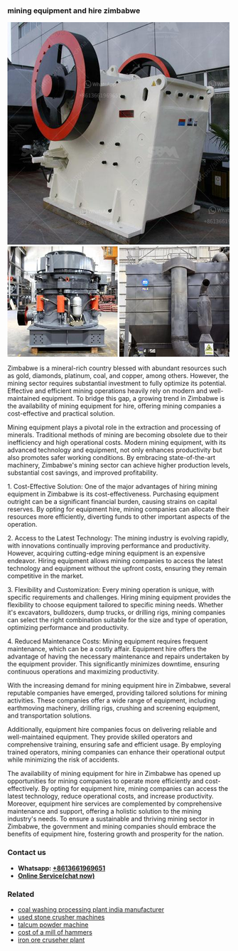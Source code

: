 <h3>mining equipment and hire zimbabwe</h3><img src='1708663379.jpg' alt=''><p>Zimbabwe is a mineral-rich country blessed with abundant resources such as gold, diamonds, platinum, coal, and copper, among others. However, the mining sector requires substantial investment to fully optimize its potential. Effective and efficient mining operations heavily rely on modern and well-maintained equipment. To bridge this gap, a growing trend in Zimbabwe is the availability of mining equipment for hire, offering mining companies a cost-effective and practical solution.</p><p>Mining equipment plays a pivotal role in the extraction and processing of minerals. Traditional methods of mining are becoming obsolete due to their inefficiency and high operational costs. Modern mining equipment, with its advanced technology and equipment, not only enhances productivity but also promotes safer working conditions. By embracing state-of-the-art machinery, Zimbabwe's mining sector can achieve higher production levels, substantial cost savings, and improved profitability.</p><p>1. Cost-Effective Solution: One of the major advantages of hiring mining equipment in Zimbabwe is its cost-effectiveness. Purchasing equipment outright can be a significant financial burden, causing strains on capital reserves. By opting for equipment hire, mining companies can allocate their resources more efficiently, diverting funds to other important aspects of the operation.</p><p>2. Access to the Latest Technology: The mining industry is evolving rapidly, with innovations continually improving performance and productivity. However, acquiring cutting-edge mining equipment is an expensive endeavor. Hiring equipment allows mining companies to access the latest technology and equipment without the upfront costs, ensuring they remain competitive in the market.</p><p>3. Flexibility and Customization: Every mining operation is unique, with specific requirements and challenges. Hiring mining equipment provides the flexibility to choose equipment tailored to specific mining needs. Whether it's excavators, bulldozers, dump trucks, or drilling rigs, mining companies can select the right combination suitable for the size and type of operation, optimizing performance and productivity.</p><p>4. Reduced Maintenance Costs: Mining equipment requires frequent maintenance, which can be a costly affair. Equipment hire offers the advantage of having the necessary maintenance and repairs undertaken by the equipment provider. This significantly minimizes downtime, ensuring continuous operations and maximizing productivity.</p><p>With the increasing demand for mining equipment hire in Zimbabwe, several reputable companies have emerged, providing tailored solutions for mining activities. These companies offer a wide range of equipment, including earthmoving machinery, drilling rigs, crushing and screening equipment, and transportation solutions.</p><p>Additionally, equipment hire companies focus on delivering reliable and well-maintained equipment. They provide skilled operators and comprehensive training, ensuring safe and efficient usage. By employing trained operators, mining companies can enhance their operational output while minimizing the risk of accidents.</p><p>The availability of mining equipment for hire in Zimbabwe has opened up opportunities for mining companies to operate more efficiently and cost-effectively. By opting for equipment hire, mining companies can access the latest technology, reduce operational costs, and increase productivity. Moreover, equipment hire services are complemented by comprehensive maintenance and support, offering a holistic solution to the mining industry's needs. To ensure a sustainable and thriving mining sector in Zimbabwe, the government and mining companies should embrace the benefits of equipment hire, fostering growth and prosperity for the nation.</p><h3>Contact us</h3><ul><li><strong>Whatsapp:&nbsp;<a href="https://wa.me/8613661969651">+8613661969651</a></strong></li><li><a href="https://swt.shibang-china.com/?git&amp;zhl&amp;mining equipment and hire zimbabwe"><strong>Online Service(chat now)</strong></a></li></ul><h3>Related</h3><ul><li><a href='coal washing processing plant india manufacturer.md'>coal washing processing plant india manufacturer</a></li><li><a href='used stone crusher machines.md'>used stone crusher machines</a></li><li><a href='talcum powder machine.md'>talcum powder machine</a></li><li><a href='cost of a mill of hammers.md'>cost of a mill of hammers</a></li><li><a href='iron ore cruseher plant.md'>iron ore cruseher plant</a></li></ul>